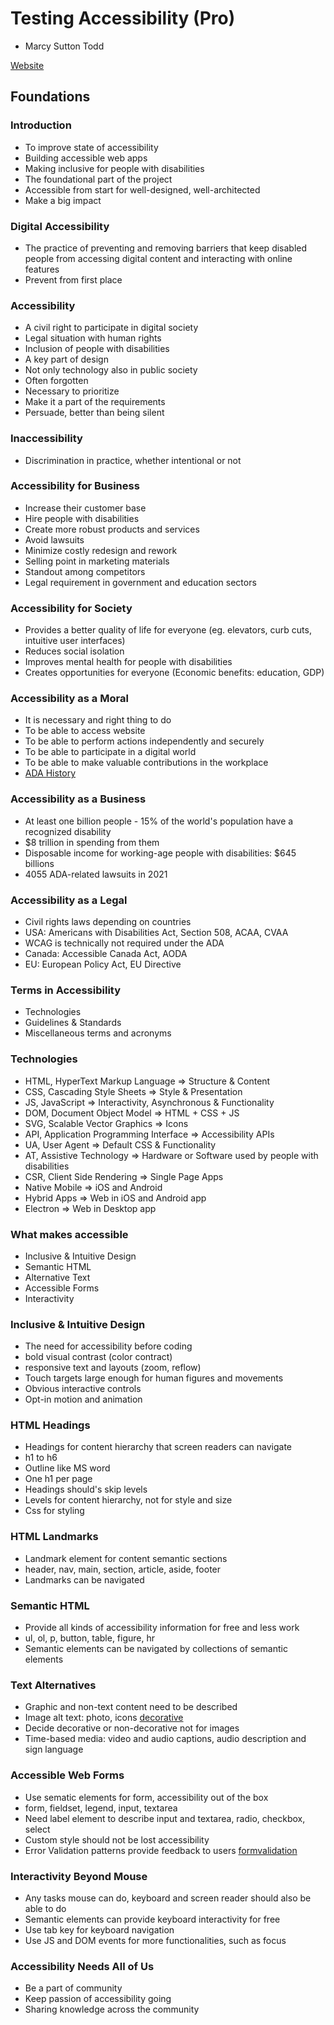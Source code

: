# Testing Accessibility (Pro)

- Marcy Sutton Todd

[Website](https://testingaccessibility.com/)

## Foundations

### Introduction

- To improve state of accessibility
- Building accessible web apps
- Making inclusive for people with disabilities
- The foundational part of the project
- Accessible from start for well-designed, well-architected
- Make a big impact

### Digital Accessibility

- The practice of preventing and removing barriers that keep disabled people from accessing digital content and interacting with online features
- Prevent from first place

### Accessibility

- A civil right to participate in digital society
- Legal situation with human rights
- Inclusion of people with disabilities
- A key part of design
- Not only technology also in public society
- Often forgotten
- Necessary to prioritize
- Make it a part of the requirements
- Persuade, better than being silent

### Inaccessibility

- Discrimination in practice, whether intentional or not

### Accessibility for Business

- Increase their customer base
- Hire people with disabilities
- Create more robust products and services
- Avoid lawsuits
- Minimize costly redesign and rework
- Selling point in marketing materials
- Standout among competitors
- Legal requirement in government and education sectors

### Accessibility for Society

- Provides a better quality of life for everyone (eg. elevators, curb cuts, intuitive user interfaces)
- Reduces social isolation
- Improves mental health for people with disabilities
- Creates opportunities for everyone (Economic benefits: education, GDP)

### Accessibility as a Moral

- It is necessary and right thing to do
- To be able to access website
- To be able to perform actions independently and securely
- To be able to participate in a digital world
- To be able to make valuable contributions in the workplace
- [ADA History](https://www.history.com/articles/americans-with-disabilities-act-1990-capitol-crawl)

### Accessibility as a Business

- At least one billion people - 15% of the world's population have a recognized disability
- $8 trillion in spending from them
- Disposable income for working-age people with disabilities: $645 billions
- 4055 ADA-related lawsuits in 2021

### Accessibility as a Legal

- Civil rights laws depending on countries
- USA: Americans with Disabilities Act, Section 508, ACAA, CVAA
- WCAG is technically not required under the ADA
- Canada: Accessible Canada Act, AODA
- EU: European Policy Act, EU Directive

### Terms in Accessibility

- Technologies
- Guidelines & Standards
- Miscellaneous terms and acronyms

### Technologies

- HTML, HyperText Markup Language => Structure & Content
- CSS, Cascading Style Sheets => Style & Presentation
- JS, JavaScript => Interactivity, Asynchronous & Functionality
- DOM, Document Object Model => HTML + CSS + JS
- SVG, Scalable Vector Graphics => Icons
- API, Application Programming Interface => Accessibility APIs
- UA, User Agent => Default CSS & Functionality
- AT, Assistive Technology => Hardware or Software used by people with disabilities
- CSR, Client Side Rendering => Single Page Apps
- Native Mobile => iOS and Android
- Hybrid Apps => Web in iOS and Android app
- Electron => Web in Desktop app

### What makes accessible

- Inclusive & Intuitive Design
- Semantic HTML
- Alternative Text
- Accessible Forms
- Interactivity

### Inclusive & Intuitive Design

- The need for accessibility before coding
- bold visual contrast (color contract)
- responsive text and layouts (zoom, reflow)
- Touch targets large enough for human figures and movements
- Obvious interactive controls
- Opt-in motion and animation

### HTML Headings

- Headings for content hierarchy that screen readers can navigate
- h1 to h6
- Outline like MS word
- One h1 per page
- Headings should's skip levels
- Levels for content hierarchy, not for style and size
- Css for styling

### HTML Landmarks

- Landmark element for content semantic sections
- header, nav, main, section, article, aside, footer
- Landmarks can be navigated

### Semantic HTML

- Provide all kinds of accessibility information for free and less work
- ul, ol, p, button, table, figure, hr
- Semantic elements can be navigated by collections of semantic elements

### Text Alternatives

- Graphic and non-text content need to be described
- Image alt text: photo, icons [decorative](https://www.w3.org/WAI/tutorials/images/decorative/)
- Decide decorative or non-decorative not for images
- Time-based media: video and audio captions, audio description and sign language

### Accessible Web Forms

- Use sematic elements for form, accessibility out of the box
- form, fieldset, legend, input, textarea
- Need label element to describe input and textarea, radio, checkbox, select
- Custom style should not be lost accessibility
- Error Validation patterns provide feedback to users [formvalidation](https://webaim.org/techniques/formvalidation/)

### Interactivity Beyond Mouse

- Any tasks mouse can do, keyboard and screen reader should also be able to do
- Semantic elements can provide keyboard interactivity for free
- Use tab key for keyboard navigation
- Use JS and DOM events for more functionalities, such as focus

### Accessibility Needs All of Us

- Be a part of community
- Keep passion of accessibility going
- Sharing knowledge across the community
